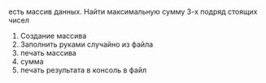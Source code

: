 есть массив данных. Найти максимальную сумму 3-х подряд стоящих чисел
1. Создание массива
2. Заполнить
    руками
    случайно
    из файла
3. печать массива
4. сумма 
5. печать результата
    в консоль
    в файл